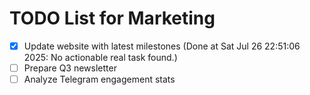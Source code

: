 # TODO List for Marketing

- [x] Update website with latest milestones  (Done at Sat Jul 26 22:51:06 2025: No actionable real task found.)
- [ ] Prepare Q3 newsletter
- [ ] Analyze Telegram engagement stats